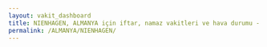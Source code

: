 ```yaml
---
layout: vakit_dashboard
title: NIENHAGEN, ALMANYA için iftar, namaz vakitleri ve hava durumu - ilçe/eyalet seç
permalink: /ALMANYA/NIENHAGEN/
---
```


<script type="text/javascript">
  var GLOBAL_COUNTRY = 'ALMANYA';
  var GLOBAL_CITY = 'NIENHAGEN';
  var GLOBAL_STATE = '';
  var lat = 72;
  var lon = 21;
</script>
